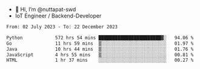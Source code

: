 - 👋 Hi, I’m @nuttapat-swd
- IoT Engineer / Backend-Developer

<!--START_SECTION:waka-->

```txt
From: 02 July 2023 - To: 22 December 2023

Python            572 hrs 54 mins ███████████████████████▓░   94.06 %
Go                11 hrs 59 mins  ▒░░░░░░░░░░░░░░░░░░░░░░░░   01.97 %
Java              10 hrs 44 mins  ▒░░░░░░░░░░░░░░░░░░░░░░░░   01.76 %
JavaScript        4 hrs 55 mins   ▒░░░░░░░░░░░░░░░░░░░░░░░░   00.81 %
HTML              1 hr 37 mins    ░░░░░░░░░░░░░░░░░░░░░░░░░   00.27 %
```

<!--END_SECTION:waka-->
